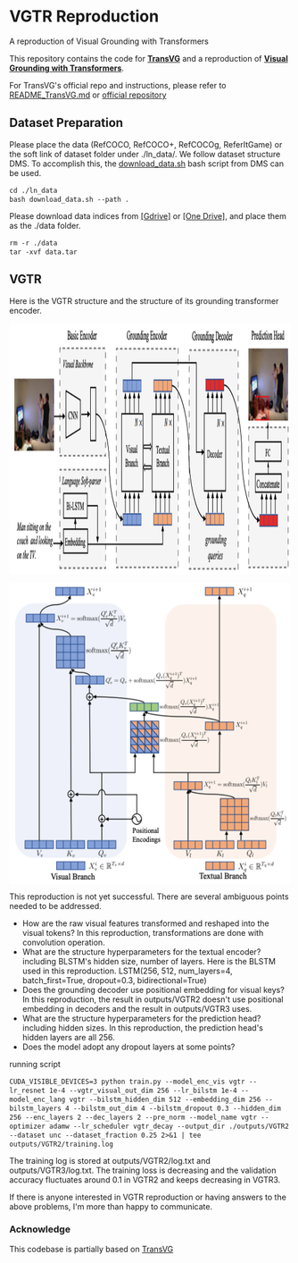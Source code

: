 # VGTR Reproduction
A reproduction of Visual Grounding with Transformers

This repository contains the code for [**TransVG**](https://arxiv.org/abs/2104.08541) and a reproduction of [**Visual Grounding with Transformers**](https://arxiv.org/pdf/2105.04281.pdf).

For TransVG's official repo and instructions, please refer to [README_TransVG.md](./README_TransVG.md) or [official repository](https://github.com/djiajunustc/TransVG)

## Dataset Preparation

Please place the data (RefCOCO, RefCOCO+, RefCOCOg, ReferItGame) or the soft link of dataset folder under ./ln_data/. We follow dataset structure DMS. To accomplish this, the [download_data.sh](../ln_data/download_data.sh) bash script from DMS can be used.

```
cd ./ln_data
bash download_data.sh --path .
```

Please download data indices from [[Gdrive]](https://drive.google.com/file/d/1fVwdDvXNbH8uuq_pHD_o5HI7yqeuz0yS/view?usp=sharing) or [[One Drive]](https://uofr-my.sharepoint.com/:f:/g/personal/zyang39_ur_rochester_edu/???), and place them as the ./data folder.

```
rm -r ./data
tar -xvf data.tar
```

## VGTR
Here is the VGTR structure and the structure of its grounding transformer encoder. 
<p align="center"> <img src='docs/VGTR_structure.jpg' align="center" height="450px"> </p>
<p align="center"> <img src='docs/cross_attention.jpg' align="center" height="540px"> </p>

This reproduction is not yet successful. There are several ambiguous points needed to be addressed.
- How are the raw visual features transformed and reshaped into the visual tokens? In this reproduction, transformations are done with convolution operation. 
- What are the structure hyperparameters for the textual encoder? including BLSTM's hidden size, number of layers. Here is the BLSTM used in this reproduction. LSTM(256, 512, num_layers=4, batch_first=True, dropout=0.3, bidirectional=True)
- Does the grounding decoder use positional embedding for visual keys? In this reproduction, the result in outputs/VGTR2 doesn't use positional embedding in decoders and the result in outputs/VGTR3 uses. 
- What are the structure hyperparameters for the prediction head? including hidden sizes. In this reproduction, the prediction head's hidden layers are all 256.
- Does the model adopt any dropout layers at some points? 

running script
```
CUDA_VISIBLE_DEVICES=3 python train.py --model_enc_vis vgtr --lr_resnet 1e-4 --vgtr_visual_out_dim 256 --lr_bilstm 1e-4 --model_enc_lang vgtr --bilstm_hidden_dim 512 --embedding_dim 256 --bilstm_layers 4 --bilstm_out_dim 4 --bilstm_dropout 0.3 --hidden_dim 256 --enc_layers 2 --dec_layers 2 --pre_norm --model_name vgtr --optimizer adamw --lr_scheduler vgtr_decay --output_dir ./outputs/VGTR2 --dataset unc --dataset_fraction 0.25 2>&1 | tee outputs/VGTR2/training.log
```
The training log is stored at outputs/VGTR2/log.txt and outputs/VGTR3/log.txt. The training loss is decreasing and the validation accuracy fluctuates around 0.1 in VGTR2 and keeps decreasing in VGTR3.

If there is anyone interested in VGTR reproduction or having answers to the above problems, I'm more than happy to communicate. 



### Acknowledge
This codebase is partially based on [TransVG](https://github.com/djiajunustc/TransVG)
